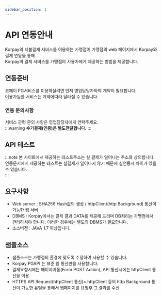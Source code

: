 ```yaml
---
sidebar_position: 1
---
```


# API 연동안내

Korpay의 지불결제 서비스를 이용하는 가맹점이 가맹점의 web 페이지에서 Korpay와 결제 연동을 통해<br/>
Korpay의 결제 서비스를 가맹점의 사용자에게 제공하는 방법을 제공합니다.

## 연동준비

코페이 PG서비스를 이용하실려면 먼저 영업담당자와의 계약이 필요합니다.<br/>
이용가능한 서비스는 계약에따라 달라질 수 있습니다.<br/>

### 연동 문의사항

서비스 관련 문의 사항은 영업담당자에게 연락주세요.<br/>
:::warning
**수기결제(인증)은 별도전달합니다.**
:::

## API 테스트
:::note
본 사이트에서 제공하는 테스트주소는 실 결제가 일어나는 주소와 상의합니다. <br/>
연동문서에서 제공하는 테스트는 실결제가 일어나지 않기 때문에 실연동시 차이가 있을 수 있습니다.<br/>
:::

## 요구사항

- Web server : SHA256 Hash값의 생성 / httpClient(http Background) 통신이 가능한 웹 서버
- DBMS : Korpay에서는 결제 결과 DATA를 제공해 드리며 DB처리는 가맹점에서 관리하셔야 합니다. 이러한 경우에는 별도의 DBMS가 필요합니다.
- 소스버전 : JAVA 1.7 이상입니다.

## 샘플소스

- 샘플소스는 가맹점의 환경에 맞도록 수정하여 사용할 수 있습니다.
- Korpay PGAPI 는 표준 웹 통신만을 사용합니다.
- 결제요청시에는 페이지이동(Form POST Action), API 통신시에는 httpClient 통신을 이용
- HTTPS API Request(httpClient 통신)= httpClient 등의 http Background 통신이 가능한 유틸을 통해서 웹페이지를 요청후 그 결과를 수신
